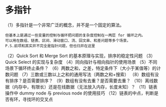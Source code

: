 # 多指针

（1）多指针是一个非常广泛的概念，并不是一个固定的算法。

    但基本上是通过一些变量的控制与循环把问题的复杂度控制在一两层 for 循环之内。
    可以用在数组、链表、区间、滑动窗口、流、回文串、和差问题等多个场景。
    P.S.前项和其实并不完全是指针问题，但也归并在这里

（2）Quick Sort 和 Merge Sort 的基本原理与实现，排序的稳定性问题
（3）Quick Select 的实现与复杂度
（4）同向指针与相向指针的使用场景
（5）不同场景下循环终止条件？
（6）两数之和，之差，特定条件下（大小于某值等）的计数问题
（7）三数或三数以上之和的通用写法（两数之和+搜索）
（8）数组有没有排序？是否需要排序？
（9）数组有没有去重？是否需要去重？
（10）离线数据（内存中，有限长）还是在线数据（无法放入内存，长度未知）？
（11）链表操作中 dummy node 与 previous node 的使用技巧
（12）链表的中点，判断是否有环，寻找环的交叉点
